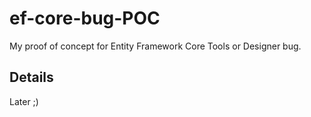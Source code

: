 # ef-core-bug-POC
My proof of concept for Entity Framework Core Tools or Designer bug.

## Details
Later ;)
